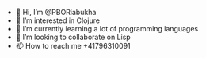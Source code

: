 - 👋 Hi, I’m @PBORiabukha
- 👀 I’m interested in Clojure
- 🌱 I’m currently learning a lot of programming languages
- 💞️ I’m looking to collaborate on Lisp
- 📫 How to reach me +41796310091

<!---
PBORiabukha/PBORiabukha is a ✨ special ✨ repository because its `README.md` (this file) appears on your GitHub profile.
You can click the Preview link to take a look at your changes.
--->
